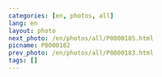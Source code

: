 ```yaml
---
categories: [en, photos, all]
lang: en
layout: photo
next_photo: /en/photos/all/P0000185.html
picname: P0000182
prev_photo: /en/photos/all/P0000183.html
tags: []
---
```

